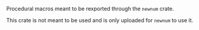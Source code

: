 Procedural macros meant to be rexported through the `newnum` crate.

This crate is not meant to be used and is only uploaded for `newnum` to use it.
